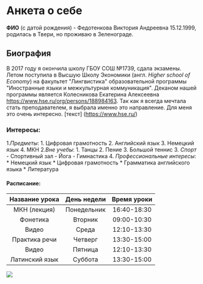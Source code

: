 # Анкета о себе
**ФИО** (с датой рождения) - Федотенкова Виктория Андреевна 15.12.1999, родилась в Твери, но проживаю в Зеленограде.
## **Биография**
В 2017 году я окончила школу ГБОУ СОШ №1739, сдала экзамены. Летом поступила в Высшую Школу Экономики (англ. *Higher school of Economy*) на факультет "Лингвистика" образовательной программы "Иностранные языки и межкультурная коммуникация". Деканом нашей программы является Колесникова Екатерина Алексеевна <https://www.hse.ru/org/persons/188984163>. Так как я всегда мечтала стать преподавателем, я выбрала именно это направление. Для меня это очень интересно. 
[текст] (https://www.hse.ru/)
### Интересы:
  1.*Предметы*:
    1. Цифровая грамотность
    2. Английский язык
    3. Немецкий язык
    4. МКН
  2.*Вне учебы*:
    1. Танцы
    2. Пение
    3. Большой теннис 
  3. *Спорт* 
    - Спортивный зал 
    - Йога 
    - Гимнастика 
  4. *Профессиональные интересы*:
    * Немецкий язык
    * Цифровая грамотность 
    * Грамматика английского языка
    * Литература 
    
#### Расписание:
  Название урока|День недели|Время уроки 
  :---:|:---:|:---:
  МКН (лекция) |Понедельник| 16:40-18:30
  Фонетика|Вторник|09:00-10:30
  Видео|Среда|12:10-13:30
  Практика речи|Четверг|13:30-15:00
  Видео|Пятница|12:10-13:30
  Латинский язык|Суббота|13:30-15:00
   
   ![](https://upload.wikimedia.org/wikipedia/commons/4/48/Markdown-mark.svg)
